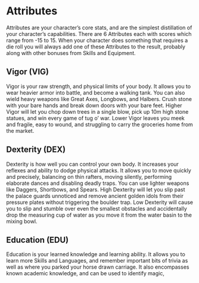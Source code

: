 # Attributes

Attributes are your character’s core stats, and are the simplest distillation of your character’s capabilities. There are 6 Attributes each with scores which range from -15 to 15. When your character does something that requires a die roll you will always add one of these Attributes to the result, probably along with other bonuses from Skills and Equipment.

## Vigor (VIG)

Vigor is your raw strength, and physical limits of your body. It allows you to wear heavier armor into battle, and become a walking tank. You can also wield heavy weapons like Great Axes, Longbows, and Halbers. Crush stone with your bare hands and break down doors with your bare feet. Higher Vigor will let you chop down trees in a single blow, pick up 10m high stone statues, and win every game of tug o’ war. Lower Vigor leaves you meek and fragile, easy to wound, and struggling to carry the groceries home from the market.

## Dexterity (DEX)

Dexterity is how well you can control your own body. It increases your reflexes and ability to dodge physical attacks. It allows you to move quickly and precisely, balancing on thin rafters, moving silently, performing elaborate dances and disabling deadly traps. You can use lighter weapons like Daggers, Shortbows, and Spears. High Dexterity will let you slip past the palace guards unnoticed and remove ancient golden idols from their pressure plates without triggering the boulder trap. Low Dexterity will cause you to slip and stumble over even the smallest obstacles and accidentally drop the measuring cup of water as you move it from the water basin to the mixing bowl.

## Education (EDU)

Education is your learned knowledge and learning ability. It allows you to learn more Skills and Languages, and remember important bits of trivia as well as where you parked your horse drawn carriage. It also encompasses known academic knowledge, and can be used to identify magic, 
